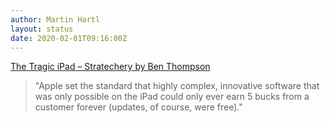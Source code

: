 ```yaml
---
author: Martin Hartl
layout: status
date: 2020-02-01T09:16:00Z
---
```

[The Tragic iPad – Stratechery by Ben Thompson](https://stratechery.com/2020/the-ipad-at-10-the-ipad-disappointment-ipads-missing-ecosystem/)

>"Apple set the standard that highly complex, innovative software that was only possible on the iPad could only ever earn 5 bucks from a customer forever (updates, of course, were free)."